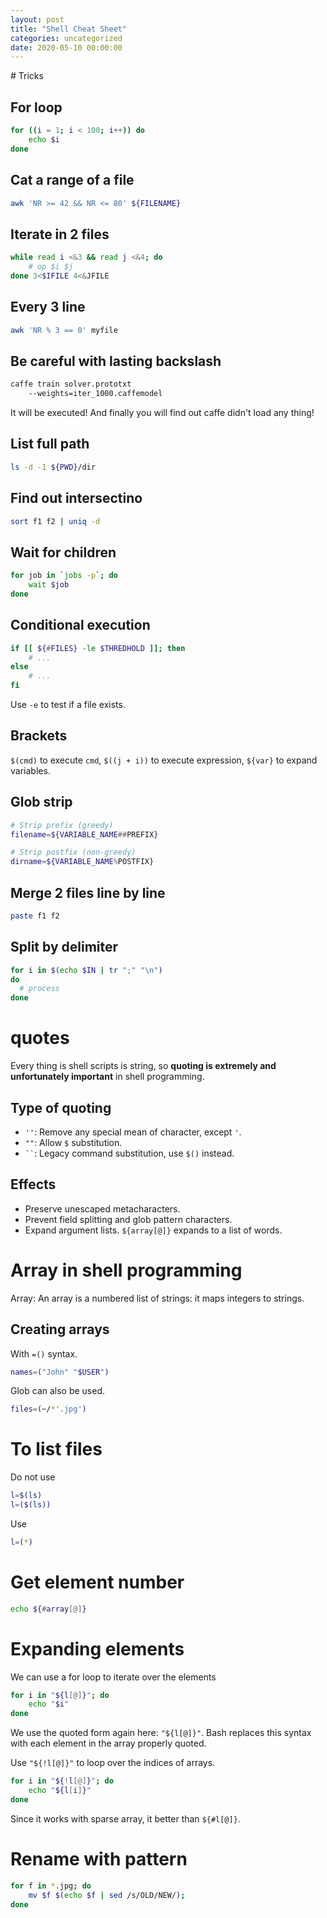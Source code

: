 ```yaml
---
layout: post
title: "Shell Cheat Sheet"
categories: uncategorized
date: 2020-05-10 00:00:00
---
```


﻿# Tricks

## For loop

```bash
for ((i = 1; i < 100; i++)) do
	echo $i
done
```

## Cat a range of a file

```bash
awk 'NR >= 42 && NR <= 80' ${FILENAME}
```

## Iterate in 2 files
```bash
while read i <&3 && read j <&4; do
    # op $i $j
done 3<$IFILE 4<&JFILE
```

## Every 3 line
```bash
awk 'NR % 3 == 0' myfile
```

## Be careful with lasting backslash
```bash
caffe train solver.prototxt
    --weights=iter_1000.caffemodel
```
It will be executed! And finally you will find out caffe didn't load any thing!

## List full path
```bash
ls -d -1 ${PWD}/dir
```

## Find out intersectino
```bash
sort f1 f2 | uniq -d
```

## Wait for children
```bash
for job in `jobs -p`; do
    wait $job
done
```

## Conditional execution

```bash
if [[ ${#FILES} -le $THREDHOLD ]]; then
    # ...
else
    # ...
fi
```

Use `-e` to test if a file exists.

## Brackets
`$(cmd)` to execute `cmd`, `$((j + i))` to execute expression, `${var}` to expand variables.

## Glob strip

```bash
# Strip prefix (greedy)
filename=${VARIABLE_NAME##PREFIX}

# Strip postfix (non-greedy)
dirname=${VARIABLE_NAME%POSTFIX}
```

## Merge 2 files line by line
```bash
paste f1 f2
```

## Split by delimiter
```bash
for i in $(echo $IN | tr ";" "\n")
do
  # process
done
```

# quotes

Every thing is shell scripts is string, so **quoting is extremely and unfortunately important** in shell programming.

## Type of quoting

- `''`: Remove any special mean of character, except `'`.
- `""`: Allow `$` substitution.
- ` `` `: Legacy command substitution, use `$()` instead.

## Effects

- Preserve unescaped metacharacters.
- Prevent field  splitting and glob pattern characters.
- Expand argument lists.
`${array[@]}` expands to a list of words.


# Array in shell programming

Array:  An array is a numbered list of strings: it maps integers to strings.

## Creating arrays

With `=()` syntax.
```bash
names=("John" "$USER")
```

Glob can also be used.
```bash
files=(~/*'.jpg')
```
# To list files

Do not use
```bash
l=$(ls)
l=($(ls))
```

Use
```bash
l=(*)
```

# Get element number

```bash
echo ${#array[@]}
```

# Expanding elements

We can use a for loop to iterate over the elements
```bash
for i in "${l[@]}"; do
    echo "$i"
done
```
We use the quoted form again here: `"${l[@]}"`. Bash replaces this syntax with each element in the array properly quoted.

Use `"${!l[@]}"` to loop over the indices of arrays.
```bash
for i in "${!l[@]}"; do
    echo "${l[i]}"
done
```
Since it works with sparse array, it better than `${#l[@]}`.

# Rename with pattern

```bash
for f in *.jpg; do
	mv $f $(echo $f | sed /s/OLD/NEW/);
done
```
